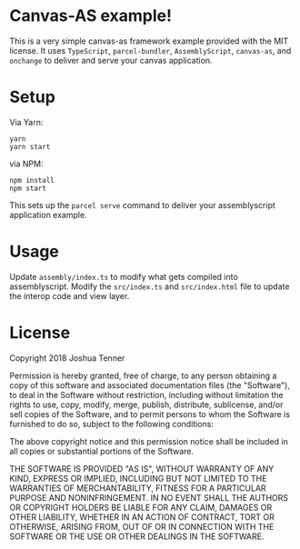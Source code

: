 # Canvas-AS example!

This is a very simple canvas-as framework example provided with the MIT license. It uses `TypeScript`, `parcel-bundler`, `AssemblyScript`, `canvas-as`, and `onchange` to deliver and serve your canvas application.

# Setup

Via Yarn:

```
yarn
yarn start
```

via NPM:

```
npm install
npm start
```

This sets up the `parcel serve` command to deliver your assemblyscript application example.

# Usage

Update `assembly/index.ts` to modify what gets compiled into assemblyscript. Modify the `src/index.ts` and `src/index.html` file to update the interop code and view layer.

# License

Copyright 2018 Joshua Tenner

Permission is hereby granted, free of charge, to any person obtaining a copy of this software and associated documentation files (the "Software"), to deal in the Software without restriction, including without limitation the rights to use, copy, modify, merge, publish, distribute, sublicense, and/or sell copies of the Software, and to permit persons to whom the Software is furnished to do so, subject to the following conditions:

The above copyright notice and this permission notice shall be included in all copies or substantial portions of the Software.

THE SOFTWARE IS PROVIDED "AS IS", WITHOUT WARRANTY OF ANY KIND, EXPRESS OR IMPLIED, INCLUDING BUT NOT LIMITED TO THE WARRANTIES OF MERCHANTABILITY, FITNESS FOR A PARTICULAR PURPOSE AND NONINFRINGEMENT. IN NO EVENT SHALL THE AUTHORS OR COPYRIGHT HOLDERS BE LIABLE FOR ANY CLAIM, DAMAGES OR OTHER LIABILITY, WHETHER IN AN ACTION OF CONTRACT, TORT OR OTHERWISE, ARISING FROM, OUT OF OR IN CONNECTION WITH THE SOFTWARE OR THE USE OR OTHER DEALINGS IN THE SOFTWARE.
